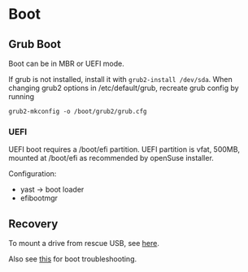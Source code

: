 # Boot

## Grub Boot

Boot can be in MBR or UEFI mode.

If grub is not installed, install it with `grub2-install /dev/sda`.
When changing grub2 options in /etc/default/grub, recreate grub config by running

`grub2-mkconfig -o /boot/grub2/grub.cfg`

### UEFI

UEFI boot requires a /boot/efi partition.
UEFI partition is vfat, 500MB, mounted at /boot/efi as recommended by openSuse installer.

Configuration:
- yast -> boot loader
- efibootmgr

## Recovery

To mount a drive from rescue USB, see [here](https://doc.opensuse.org/documentation/leap/startup/html/book.opensuse.startup/cha.trouble.html#sec.trouble.data.recover.rescue).

Also see [this](https://www.pks.mpg.de/~mueller/docs/suse10.2/html/opensuse-manual_en/manual/sec.trouble.boot.html) for boot troubleshooting.
